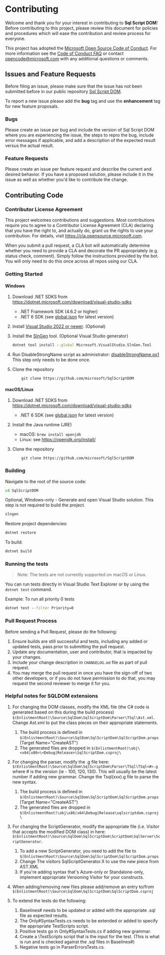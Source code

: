 # Contributing

Welcome and thank you for your interest in contributing to **Sql Script DOM**! Before contributing to this
project, please review this document for policies and procedures which
will ease the contribution and review process for everyone.

This project has adopted the [Microsoft Open Source Code of Conduct](https://opensource.microsoft.com/codeofconduct/).
For more information see the [Code of Conduct FAQ](https://opensource.microsoft.com/codeofconduct/faq/) or
contact [opencode@microsoft.com](mailto:opencode@microsoft.com) with any additional questions or comments.

## Issues and Feature Requests

Before filing an issue, please make sure that the issue has not been submitted before in our public repository [Sql Script DOM](https://github.com/microsoft/SqlScriptDOM/issues). 

To report a new issue please add the **bug** tag and use the **enhancement** tag for new feature proposals.

### Bugs

Please create an issue per bug and include the version of Sql Script DOM where you are experiencing the issue, the steps to repro the bug, include error messages if applicable, and add a description of the expected result versus the actual result.

### Feature Requests

Please create an issue per feature request and describe the current and desired behavior. If you have a proposed solution, please include it in the issue as well as whether you'd like to contribute the change.

## Contributing Code

### Contributor License Agreement

This project welcomes contributions and suggestions.  Most contributions require you to agree to a
Contributor License Agreement (CLA) declaring that you have the right to, and actually do, grant us
the rights to use your contribution. For details, visit https://cla.opensource.microsoft.com.

When you submit a pull request, a CLA bot will automatically determine whether you need to provide
a CLA and decorate the PR appropriately (e.g. status check, comment). Simply follow the instructions
provided by the bot. You will only need to do this once across all repos using our CLA.


### Getting Started

#### Windows

1. Download .NET SDKS from https://dotnet.microsoft.com/download/visual-studio-sdks 
    - .NET Framework SDK (4.6.2 or higher)
    - .NET 6 SDK (see [global.json](./global.json) for latest version)
2. Install [Visual Studio 2022 or newer](https://visualstudio.microsoft.com/vs/community/). (Optional)

3.  Install the [SlnGen](https://microsoft.github.io/slngen/) tool. (Optional Visual Studio generator)
    ```cmd 
    dotnet tool install --global Microsoft.VisualStudio.SlnGen.Tool
    ```
4. Run DisableStrongName script as administrator: [disableStrongName.ps1](./disableStrongName.ps1) This step only needs to be done once.

5. Clone the repository
    ```
        git clone https://github.com/microsoft/SqlScriptDOM
    ```
    
#### macOS/Linux

1. Download .NET SDKS from https://dotnet.microsoft.com/download/visual-studio-sdks
    - .NET 6 SDK (see [global.json](./global.json) for latest version)

2. Install the Java runtime (JRE)
    - macOS: `brew install openjdk`
    - Linux: see https://openjdk.org/install/

5. Clone the repository
    ```
        git clone https://github.com/microsoft/SqlScriptDOM
    ```

### Building

Navigate to the root of the source code:
```cmd
cd SqlScriptDOM
```

Optional, Windows-only - Generate and open Visual Studio solution. This step is not required to build the project.
```cmd
slngen
```

Restore project dependencies:
```cmd
dotnet restore
```

To build:
```cmd
dotnet build
```



### Running the tests

> Note: The tests are not currently supported on macOS or Linux.

You can run tests directly in Visual Studio Text Explorer or by using the ```dotnet test``` command.

Example: To run all priority 0 tests
```cmd
dotnet test --filter Priority=0
```

### Pull Request Process

Before sending a Pull Request, please do the following:

1. Ensure builds are still successful and tests, including any added or updated tests, pass prior to submitting the pull request.
2. Update any documentation, user and contributor, that is impacted by your changes.
3. Include your change description in `CHANGELOG.md` file as part of pull request.
4. You may merge the pull request in once you have the sign-off of two other developers, or if you do not have permission to do that, you may request the second reviewer to merge it for you.

### Helpful notes for SQLDOM extensions

1. For changing the DOM classes, modify the XML file (the C# code is generated based on this during the build process) `$(EnlistmentRoot)\Source\SqlDom\SqlScriptDom\Parser\TSql\Ast.xml`. Change Ast.xml to put the class pieces on their appropriate statements.
    1. The build process is defined in `$(EnlistmentRoot)\Source\SqlDom\SqlScriptDom\SqlScriptDom.props` (Target Name="CreateAST")
    2. The generated files are dropped in `$(EnlistmentRoot)\obj\<x64|x86>\<Debug|Release>\SqlScriptDom.csproj\`
   
2. For changing the parser, modify the .g file here:
`$(EnlistmentRoot)\Source\SqlDom\SqlScriptDom\Parser\TSql\TSql<#>.g` where # is the version (ie - 100, 120, 130). This will usually be the latest number if adding new grammar. Change the Tsql(xxx).g file to parse the new syntax.
    1. The build process is defined in `$(EnlistmentRoot)\Source\SqlDom\SqlScriptDom\SqlScriptDom.props` (Target Name="CreateAST")
    2. The generated files are dropped in `$(EnlistmentRoot)\obj\x86|x64\Debug|Release\sqlscriptdom.csproj\`

3. For changing the ScriptGenerator, modify the appropriate file (i.e. Visitor that accepts the modified DOM class) in here: `$(EnlistmentRoot)\Source\SqlDom\SqlScriptDom\ScriptDom\SqlServer\ScriptGenerator`.
    1. To add a new ScriptGenerator, you need to add the file to `$(EnlistmentRoot)\Source\SqlDom\SqlScriptDom\SqlScriptDom.props`
    1. Change The visitors SqlScriptGenerator.X to use the new piece from AST.XML
    1. If you're adding syntax that's Azure-only or Standalone-only, implement appropriate Versioning Visitor for your constructs.

4. When adding/removing new files please add/remove an entry to/from `$(EnlistmentRoot)\Source\SqlDom\SqlScriptDom\SqlScriptDom.csproj` 

5. To extend the tests do the following:
    1. Baselines# needs to be updated or added with the appropriate .sql file as expected results.
    1. The Only#SyntaxTests.cs needs to be extended or added to specify the appropriate TestScripts script.
    1. Positive tests go in Only#SyntaxTests.cs if adding new grammar.
    1. Create a \TestScripts script that is the input for the test. (This is what is run and is checked against the .sql files in Baselines#)
    1. Negative tests go in ParserErrorsTests.cs.